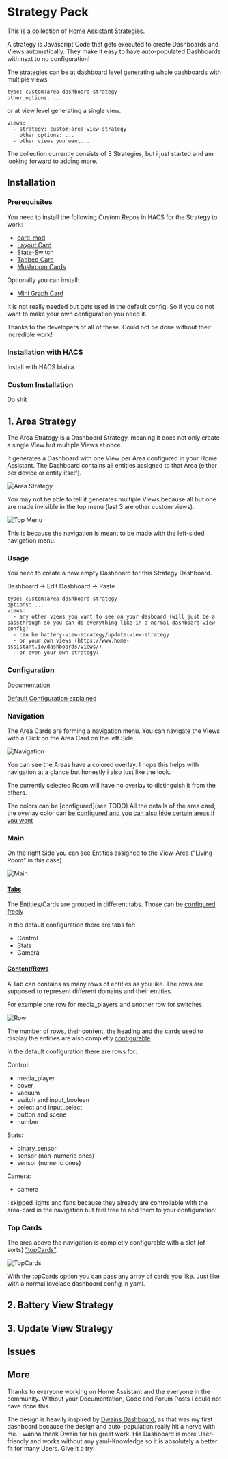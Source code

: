 # Strategy Pack

This is a collection of [Home Assistant Strategies](https://developers.home-assistant.io/docs/frontend/custom-ui/custom-strategy/).

A strategy is Javascript Code that gets executed to create Dashboards and Views automatically. They make it easy to have auto-populated Dashboards with next to no configuration!

The strategies can be at dashboard level generating whole dashboards with multiple views

```
type: custom:area-dashboard-strategy
other_options: ...
```

or at view level generating a single view.

```
views:
  - strategy: custom:area-view-strategy
    other_options: ...
  - other views you want...
```

The collection currently consists of 3 Strategies, but i just started and am looking forward to adding more.

## Installation

### Prerequisites

You need to install the following Custom Repos in HACS for the Strategy to work:

- [card-mod](https://github.com/thomasloven/lovelace-card-mod)
- [Layout Card](https://github.com/thomasloven/lovelace-layout-card)
- [State-Switch](https://github.com/thomasloven/lovelace-state-switch)
- [Tabbed Card](https://github.com/kinghat/tabbed-card)
- [Mushroom Cards](https://github.com/piitaya/lovelace-mushroom)

Optionally you can install:

- [Mini Graph Card](https://github.com/kalkih/mini-graph-card)

It is not really needed but gets used in the default config. So if you do not want to make your own configuration you need it.

Thanks to the developers of all of these. Could not be done without their incredible work!

### Installation with HACS

Install with HACS blabla.

### Custom Installation

Do shit

## 1. Area Strategy

The Area Strategy is a Dashboard Strategy, meaning it does not only create a single View but multiple Views at once.

It generates a Dashboard with one View per Area configured in your Home Assistant. The Dashboard contains all entities assigned to that Area (either per device or entity itself).

 ![Area Strategy](/documentation/area-strategy.gif "Area Strategy")

 You may not be able to tell it generates multiple Views because all but one are made invisible in the top menu (last 3 are other custom views).

 ![Top Menu](/documentation/area-strategy-top-menu.png "Top Menu")

This is because the navigation is meant to be made with the left-sided navigation menu.

### Usage

You need to create a new empty Dashboard for this Strategy Dashboard.

Dashboard -> Edit Dasbhoard -> Paste

```
type: custom:area-dashboard-strategy
options: ...
views:
  - any other views you want to see on your dasboard (will just be a passthrough so you can do everything like in a normal dashboard view config)
  - can be battery-view-strategy/update-view-strategy
  - or your own views (https://www.home-assistant.io/dashboards/views/)
  - or even your own strategy?
```

### Configuration

[Documentation](./CONFIGURATION.md#configuration)

[Default Configuration explained](./CONFIGURATION.md#default-config-explained)

### Navigation

The Area Cards are forming a navigation menu. You can navigate the Views with a Click on the Area Card on the left Side.

![Navigation](/documentation/area-strategy-navigation.png "Navigation")

You can see the Areas have a colored overlay.
I hope this helps with navigation at a glance but honestly i also just like the look.

The currently selected Room will have no overlay to distinguish it from the others.

The colors can be [configured](see TODO)
All the details of the area card, the overlay color can [be configured and you can also hide certain areas if you want](./CONFIGURATION.md#configuration)

### Main

On the right Side you can see Entities assigned to the View-Area ("Living Room" in this case).

![Main](/documentation/area-strategy-main.png "Main")

#### <ins>Tabs</ins>

The Entities/Cards are grouped in different tabs. Those can be [configured freely](./CONFIGURATION.md#tab)

In the default configuration there are tabs for:

- Control
- Stats
- Camera

#### <ins>Content/Rows</ins>

A Tab can contains as many rows of entities as you like. The rows are supposed to represent different domains and their entities.

For example one row for media_players and another row for switches.

![Row](/documentation/area-strategy-main-rows.png "Row")

The number of rows, their content, the heading and the cards used to display the entities are also completly [configurable](./CONFIGURATION.md#contentrow)

In the default configuration there are rows for:

Control:

- media_player
- cover
- vacuum
- switch and input_boolean
- select and input_select
- button and scene
- number

Stats:

- binary_sensor
- sensor (non-numeric ones)
- sensor (numeric ones)

Camera:

- camera

I skipped lights and fans because they already are controllable with the area-card in the navigation but feel free to add them to your configuration!

### Top Cards

The area above the navigation is completly configurable with a slot (of sorts) ["topCards"](./CONFIGURATION.md).

![TopCards](/documentation/area-strategy-top-cards.png "TopCards")

With the topCards option you can pass any array of cards you like. Just like with a normal lovelace dashboard config in yaml.

## 2. Battery View Strategy

## 3. Update View Strategy

## Issues

## More

Thanks to everyone working on Home Assistant and the everyone in the community. Without your Documentation, Code and Forum Posts i could not have done this.

The design is heavily inspired by [Dwains Dashboard](https://github.com/dwainscheeren/dwains-lovelace-dashboard), as that was my first dashboard because the design and auto-population really hit a nerve with me. I wanna thank Dwain for his great work. His Dashboard is more User-friendly and works without any yaml-Knowledge so it is absolutely a better fit for many Users. Give it a try!
